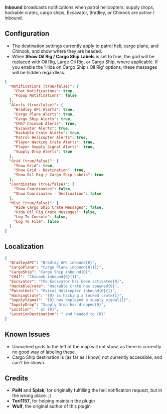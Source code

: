 **Inbound** broadcasts notifications when patrol helicopters, supply drops, hackable crates, cargo ships, Excavator, Bradley, or Chinook are active / inbound.

## Configuration

* The destination settings currently apply to patrol heli, cargo plane, and Chinook, and show where they are headed.
* When **Show Oil Rig / Cargo Ship Labels** is set to true, the grid will be replaced with Oil Rig, Large Oil Rig, or Cargo Ship, where applicable. If you enable the 'Hide on Cargo Ship / Oil Rig' options, these messages will be hidden regardless.

```json
{
  "Notifications (true/false)": {
    "Chat Notifications": true,
    "Popup Notifications": false
  },
  "Alerts (true/false)": {
    "Bradley APC Alerts": true,
    "Cargo Plane Alerts": true,
    "Cargo Ship Alerts": true,
    "CH47 Chinook Alerts": true,
    "Excavator Alerts": true,
    "Hackable Crate Alerts": true,
    "Patrol Helicopter Alerts": true,
    "Player Hacking Crate Alerts": true,
    "Player Supply Signal Alerts": true,
    "Supply Drop Alerts": true
  },
  "Grid (true/false)": {
    "Show Grid": true,
    "Show Grid - Destination": true,
    "Show Oil Rig / Cargo Ship Labels": true
  },
  "Coordinates (true/false)": {
    "Show Coordinates": false,
    "Show Coordinates - Destination": false
  },
  "Misc (true/false)": {
    "Hide Cargo Ship Crate Messages": false,
    "Hide Oil Rig Crate Messages": false,
    "Log To Console": false,
    "Log To File": false
  }
}
```

## Localization

```json
{
  "BradleyAPC": "Bradley APC inbound{0}",
  "CargoPlane": "Cargo Plane inbound{0}{1}",
  "CargoShip": "Cargo Ship inbound{0}",
  "CH47": "Chinook inbound{0}{1}",
  "Excavator": "The Excavator has been activated{0}",
  "HackableCrate": "Hackable Crate has spawned{0}",
  "PatrolHeli": "Patrol Helicopter inbound{0}{1}",
  "HackingCrate": "{0} is hacking a locked crate{1}",
  "SupplySignal": "{0} has deployed a supply signal{1}",
  "SupplyDrop": "Supply Drop has dropped{0}",
  "Location": " at {0}",
  "LocationDestination": " and headed to {0}"
}
```

## Known Issues

* Unmarked grids to the left of the map will not show, as there is currently no good way of labeling these.
* Cargo Ship destination is (as far as I know) not currently accessible, and can't be shown.

## Credits

* **PaiN** and **Splak**, for originally fulfilling the heli notification request, but in the wrong place. ;)
* **Tori1157**, for helping maintain the plugin
* **Wulf**, the original author of this plugin
